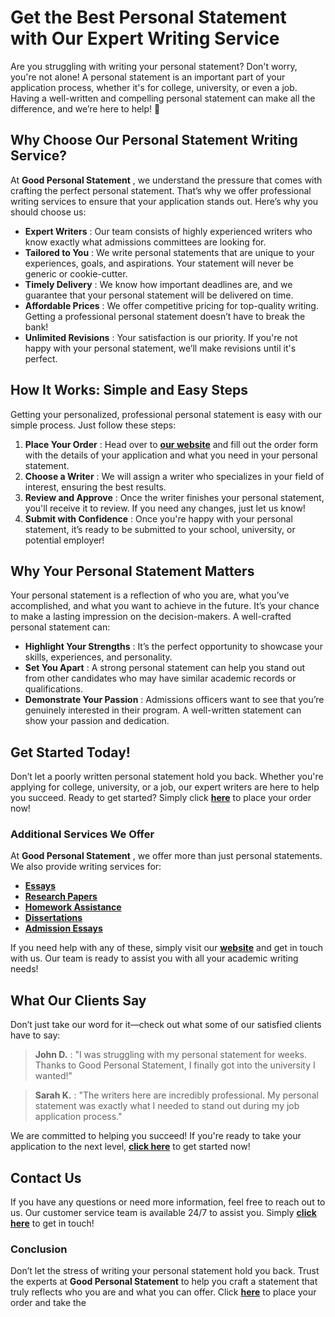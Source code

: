 # Get the Best Personal Statement with Our Expert Writing Service

Are you struggling with writing your personal statement? Don't worry, you're not alone! A personal statement is an important part of your application process, whether it's for college, university, or even a job. Having a well-written and compelling personal statement can make all the difference, and we’re here to help! 🚀

## Why Choose Our Personal Statement Writing Service?

At **Good Personal Statement** , we understand the pressure that comes with crafting the perfect personal statement. That’s why we offer professional writing services to ensure that your application stands out. Here’s why you should choose us:

- **Expert Writers** : Our team consists of highly experienced writers who know exactly what admissions committees are looking for.
- **Tailored to You** : We write personal statements that are unique to your experiences, goals, and aspirations. Your statement will never be generic or cookie-cutter.
- **Timely Delivery** : We know how important deadlines are, and we guarantee that your personal statement will be delivered on time.
- **Affordable Prices** : We offer competitive pricing for top-quality writing. Getting a professional personal statement doesn’t have to break the bank!
- **Unlimited Revisions** : Your satisfaction is our priority. If you're not happy with your personal statement, we’ll make revisions until it's perfect.

## How It Works: Simple and Easy Steps

Getting your personalized, professional personal statement is easy with our simple process. Just follow these steps:

1. **Place Your Order** : Head over to [**our website**](https://tinyurl.com/topessay?keyword=good+personal+statement) and fill out the order form with the details of your application and what you need in your personal statement.
2. **Choose a Writer** : We will assign a writer who specializes in your field of interest, ensuring the best results.
3. **Review and Approve** : Once the writer finishes your personal statement, you'll receive it to review. If you need any changes, just let us know!
4. **Submit with Confidence** : Once you're happy with your personal statement, it’s ready to be submitted to your school, university, or potential employer!

## Why Your Personal Statement Matters

Your personal statement is a reflection of who you are, what you’ve accomplished, and what you want to achieve in the future. It’s your chance to make a lasting impression on the decision-makers. A well-crafted personal statement can:

- **Highlight Your Strengths** : It’s the perfect opportunity to showcase your skills, experiences, and personality.
- **Set You Apart** : A strong personal statement can help you stand out from other candidates who may have similar academic records or qualifications.
- **Demonstrate Your Passion** : Admissions officers want to see that you’re genuinely interested in their program. A well-written statement can show your passion and dedication.

## Get Started Today!

Don’t let a poorly written personal statement hold you back. Whether you're applying for college, university, or a job, our expert writers are here to help you succeed. Ready to get started? Simply click [**here**](https://tinyurl.com/topessay?keyword=good+personal+statement) to place your order now!

### Additional Services We Offer

At **Good Personal Statement** , we offer more than just personal statements. We also provide writing services for:

- [**Essays**](https://tinyurl.com/topessay?keyword=good+personal+statement)
- [**Research Papers**](https://tinyurl.com/topessay?keyword=good+personal+statement)
- [**Homework Assistance**](https://tinyurl.com/topessay?keyword=good+personal+statement)
- [**Dissertations**](https://tinyurl.com/topessay?keyword=good+personal+statement)
- [**Admission Essays**](https://tinyurl.com/topessay?keyword=good+personal+statement)

If you need help with any of these, simply visit our [**website**](https://tinyurl.com/topessay?keyword=good+personal+statement) and get in touch with us. Our team is ready to assist you with all your academic writing needs!

## What Our Clients Say

Don’t just take our word for it—check out what some of our satisfied clients have to say:

> **John D.** : "I was struggling with my personal statement for weeks. Thanks to Good Personal Statement, I finally got into the university I wanted!"

> **Sarah K.** : "The writers here are incredibly professional. My personal statement was exactly what I needed to stand out during my job application process."

We are committed to helping you succeed! If you're ready to take your application to the next level, [**click here**](https://tinyurl.com/topessay?keyword=good+personal+statement) to get started now!

## Contact Us

If you have any questions or need more information, feel free to reach out to us. Our customer service team is available 24/7 to assist you. Simply [**click here**](https://tinyurl.com/topessay?keyword=good+personal+statement) to get in touch!

### Conclusion

Don’t let the stress of writing your personal statement hold you back. Trust the experts at **Good Personal Statement** to help you craft a statement that truly reflects who you are and what you can offer. Click [**here**](https://tinyurl.com/topessay?keyword=good+personal+statement) to place your order and take the
